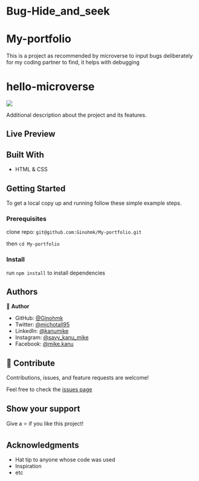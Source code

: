 # Bug-Hide_and_seek

# My-portfolio

This is a project as recommended by microverse  to input bugs deliberately for my coding partner to find, it helps with debugging 

# hello-microverse

![](https://img.shields.io/badge/Microverse-blueviolet)





Additional description about the project and its features.

## Live Preview


## Built With

- HTML & CSS

## Getting Started

To get a local copy up and running follow these simple example steps.

### Prerequisites

clone repo: `git@github.com:Ginohmk/My-portfolio.git`

then
`cd My-portfolio`

### Install

run `npm install` to install dependencies

## Authors

👤 **Author**

- GitHub: [@Ginohmk](https://github.com/Ginohmk)
- Twitter: [@michotall95](https://www.twitter.com/michotall95)
- LinkedIn: [@kanumike](https://www.linkedin.com/in/kanu-mike-497119211/)
- Instagram: [@savy_kanu_mike](https/instagram.com/savy_kanu_mike)
- Facebook: [@mike.kanu](https://www.facebook.com/mike.kanu)

## 🤝 Contribute

Contributions, issues, and feature requests are welcome!

Feel free to check the [issues page](../../issues/)

## Show your support

Give a ⭐️ if you like this project!

## Acknowledgments

- Hat tip to anyone whose code was used
- Inspiration
- etc
